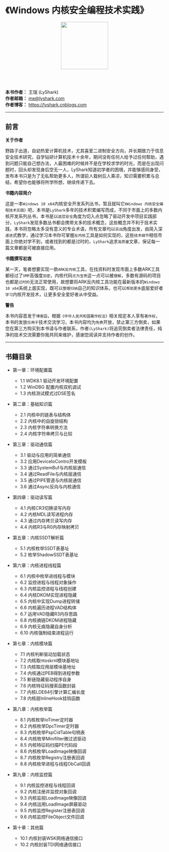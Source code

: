 # 《Windows 内核安全编程技术实践》

<div align=center>
<img width="150" src="https://user-images.githubusercontent.com/52789403/201465673-01dd7d47-7092-4523-b828-8af16030b979.png" />
</div>

<br><br>

**本书作者：** 王瑞 (LyShark)<br>
**作者邮箱：** me@lyshark.com<br>
**作者博客：** https://lyshark.cnblogs.com<br>

******************************************

## 前言

**关于作者**

野路子出道，自幼热爱计算机技术，尤其喜爱二进制安全方向，并长期致力于信息安全技术研究，自学钻研计算机技术十余年，期间没有任何人给予过任何帮助，遇到问题只能自己想办法，人最困难的时候并不是在学校求学的时光，而是在出现问题时，回头却发现身后空无一人，LyShark知道初学者的困境，并能够感同身受，发布本书只是为了无私帮助更多人，所谓前人栽树后人乘凉，知识需要积累与总结，希望你也能够将所学所想，继续传递下去。

**书籍内容简介**

这是一本`Windows 10 x64`内核安全开发系列丛书，暂且就叫它`《Windows 内核安全编程技术实践》`吧，本书是`LyShark`多年的技术积累编写而成，不同于市面上的多数内核开发系列丛书，本书是以`底层安全`角度为切入点忽略了驱动开发中项目实践部分，`LyShark`发现多数丛书都会携带太多的技术概念，这些概念并不利于技术实践，本书将忽略太多没有意义的专业术语，所有文章均以`实战`角度出发，由简入深`递进`式教学，通过学习本书你可掌握`反内核`工具是如何实现的，这些`技术细节`相信市面上你绝对学不到，或者找到的都是过时的，`LyShark`追求`高质量`文章，保证每一篇文章都是可被直接应用。

**书籍撰写初衷**

某一天，笔者想要实现一款`ARK反内核`工具，在找资料时发现市面上多数ARK工具都经过了`VMP`高强度`加密`，内核代码`尤为宝贵`这一点可以被`理解`，多数有源码的项目也都是`过时的`无法正常使用，故想要将ARK反内核工具功能在最新版本的`Windows 10 x64`系统上面实现，既可以`整理归纳`自己的知识体系，也可以`帮助更多`底层爱好者`学习`内核开发技术，让更多安全爱好者从中受益。

**警告** 

本书内容首发于`博客园`，根据`《中华人民共和国著作权法》`相关规定本人享有`著作权`，本书的发放`仅用于`技术交流学习，本书内容均为`免费`开放，禁止第三方倒卖，如果您在第三方购买到本书请与作者联系，作者`(LyShark)`将追究倒卖者法律责任，纯净的技术交流需要你我共同来维护，感谢您阅读并支持作者的创作。

******************************************

## 书籍目录

 - 第一章：环境配置篇
   - 1.1 WDK8.1 驱动开发环境配置
   - 1.2 WinDBG 配置内核双机调试
   - 1.3 内核测试模式过DSE签名

 - 第二章：基础知识篇
   - 2.1 内核中的链表与结构体
   - 2.2 内核中的自旋锁结构
   - 2.3 内核字符串转换方法
   - 2.4 内核字符串拷贝与比较

 - 第三章：驱动通信篇
   - 3.1 驱动与应用的简单通信
   - 3.2 应用DeviceIoContro开发模板
   - 3.3 通过SystemBuf与内核层通信
   - 3.4 通过ReadFile与内核层通信
   - 3.5 通过PIPE管道与内核层通信
   - 3.6 通过Async反向与内核通信

 - 第四章：驱动读写篇
   - 4.1 内核CR3切换读写内存
   - 4.2 内核MDL读写进程内存
   - 4.3 通过内存拷贝读写内存
   - 4.4 内核R3与R0内存映射拷贝

 - 第五章：内核SSDT解析篇
   - 5.1 内核枚举SSDT表基址
   - 5.2 枚举ShadowSSDT表基址

 - 第六章：内核进程线程篇
   - 6.1 内核中枚举进线程与模块
   - 6.2 监控进程与线程对象操作
   - 6.3 内核监控进程与线程创建
   - 6.4 内核DKOM实现进程隐藏
   - 6.5 内核中实现Dump进程转储
   - 6.6 内核遍历进程VAD结构体
   - 6.7 运用VAD隐藏R3内存思路
   - 6.8 内核摘链DKOM进程隐藏
   - 6.9 内核无痕隐藏自身分析
   - 6.10 内核强制结束进程运行

 - 第七章：内核模块篇
   - 7.1 内核判断驱动加载状态
   - 7.2 内核取ntoskrnl模块基地址
   - 7.3 内核取应用层模块基地址
   - 7.4 内核通过PEB得到进程参数
   - 7.5 断链隐藏驱动程序自身
   - 7.6 内核特征码搜索函数封装
   - 7.7 内核LDE64引擎计算汇编长度
   - 7.8 内核层InlineHook挂钩函数

 - 第八章：内核枚举篇
   - 8.1 内核枚举IoTimer定时器
   - 8.2 内核枚举DpcTimer定时器
   - 8.3 内核枚举PspCidTable句柄表
   - 8.4 内核枚举Minifilter微过滤驱动
   - 8.5 内核特征码扫描PE代码段
   - 8.6 内核枚举LoadImage映像回调
   - 8.7 内核枚举Registry注册表回调
   - 8.8 内核枚举进程与线程ObCall回调

 - 第九章：内核监控篇
   - 9.1 内核监控进程与线程回调
   - 9.2 内核注册并监控对象回调
   - 9.3 内核监视LoadImage映像回调
   - 9.4 内核运用LoadImage屏蔽驱动
   - 9.5 内核监控Register注册表回调
   - 9.6 内核监控FileObject文件回调

 - 第十章：其他篇
   - 10.1 内核封装WSK网络通信接口
   - 10.2 内核封装TDI网络通信接口
